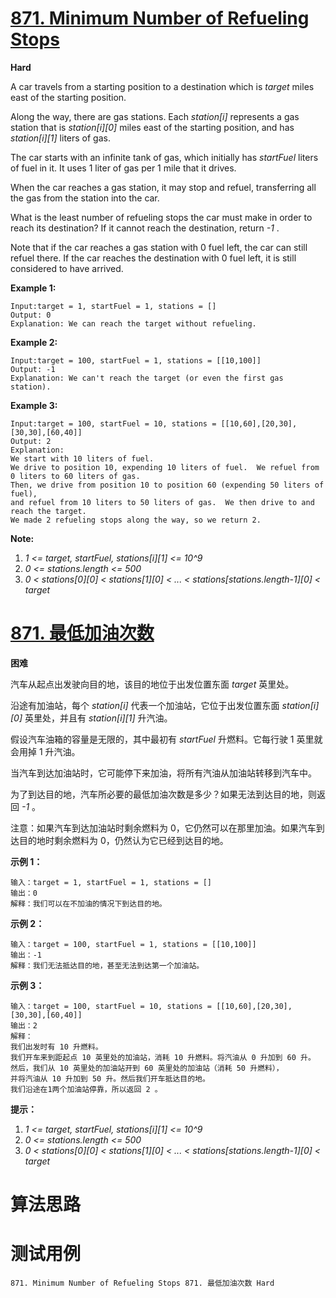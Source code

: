 # [871. Minimum Number of Refueling Stops][enTitle]

**Hard**

A car travels from a starting position to a destination which is  *target*  miles east of the starting position.

Along the way, there are gas stations. Each  *station[i]*  represents a gas station that is  *station[i][0]*  miles east of the starting position, and has  *station[i][1]*  liters of gas.

The car starts with an infinite tank of gas, which initially has  *startFuel*  liters of fuel in it. It uses 1 liter of gas per 1 mile that it drives.

When the car reaches a gas station, it may stop and refuel, transferring all the gas from the station into the car.

What is the least number of refueling stops the car must make in order to reach its destination? If it cannot reach the destination, return  *-1* .

Note that if the car reaches a gas station with 0 fuel left, the car can still refuel there. If the car reaches the destination with 0 fuel left, it is still considered to have arrived.




**Example 1:** 

```
Input:target = 1, startFuel = 1, stations = []
Output: 0
Explanation: We can reach the target without refueling.
```


**Example 2:** 

```
Input:target = 100, startFuel = 1, stations = [[10,100]]
Output: -1
Explanation: We can't reach the target (or even the first gas station).
```


**Example 3:** 

```
Input:target = 100, startFuel = 10, stations = [[10,60],[20,30],[30,30],[60,40]]
Output: 2
Explanation: 
We start with 10 liters of fuel.
We drive to position 10, expending 10 liters of fuel.  We refuel from 0 liters to 60 liters of gas.
Then, we drive from position 10 to position 60 (expending 50 liters of fuel),
and refuel from 10 liters to 50 liters of gas.  We then drive to and reach the target.
We made 2 refueling stops along the way, so we return 2.
```



**Note:** 

1.  *1 <= target, startFuel, stations[i][1] <= 10^9*  
2.  *0 <= stations.length <= 500*  
3.  *0 < stations[0][0] < stations[1][0] < ... < stations[stations.length-1][0] < target* 








# [871. 最低加油次数][cnTitle]

**困难**

汽车从起点出发驶向目的地，该目的地位于出发位置东面  *target*  英里处。

沿途有加油站，每个  *station[i]*  代表一个加油站，它位于出发位置东面  *station[i][0]*  英里处，并且有  *station[i][1]*  升汽油。

假设汽车油箱的容量是无限的，其中最初有  *startFuel*  升燃料。它每行驶 1 英里就会用掉 1 升汽油。

当汽车到达加油站时，它可能停下来加油，将所有汽油从加油站转移到汽车中。

为了到达目的地，汽车所必要的最低加油次数是多少？如果无法到达目的地，则返回  *-1*  。

注意：如果汽车到达加油站时剩余燃料为 0，它仍然可以在那里加油。如果汽车到达目的地时剩余燃料为 0，仍然认为它已经到达目的地。



**示例 1：** 

```
输入：target = 1, startFuel = 1, stations = []
输出：0
解释：我们可以在不加油的情况下到达目的地。

```

**示例 2：** 

```
输入：target = 100, startFuel = 1, stations = [[10,100]]
输出：-1
解释：我们无法抵达目的地，甚至无法到达第一个加油站。

```

**示例 3：** 

```
输入：target = 100, startFuel = 10, stations = [[10,60],[20,30],[30,30],[60,40]]
输出：2
解释：
我们出发时有 10 升燃料。
我们开车来到距起点 10 英里处的加油站，消耗 10 升燃料。将汽油从 0 升加到 60 升。
然后，我们从 10 英里处的加油站开到 60 英里处的加油站（消耗 50 升燃料），
并将汽油从 10 升加到 50 升。然后我们开车抵达目的地。
我们沿途在1两个加油站停靠，所以返回 2 。

```



**提示：** 

1.  *1 <= target, startFuel, stations[i][1] <= 10^9*  
2.  *0 <= stations.length <= 500*  
3.  *0 < stations[0][0] < stations[1][0] < ... < stations[stations.length-1][0] < target* 




# 算法思路

# 测试用例
```
871. Minimum Number of Refueling Stops 871. 最低加油次数 Hard
```

[enTitle]: https://leetcode.com/problems/minimum-number-of-refueling-stops/
[cnTitle]: https://leetcode-cn.com/problems/minimum-number-of-refueling-stops/
